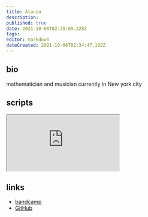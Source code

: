 ```yaml
---
title: Alanza
description: 
published: true
date: 2021-10-06T02:35:09.228Z
tags: 
editor: markdown
dateCreated: 2021-10-06T02:34:47.102Z
---
```


## bio
mathematician and musician currently in New york city

## scripts
<iframe src="https://p3r7.github.io/norns-gallery-render/?author=alanza"id="gallery-iframe"></iframe>

## links

- [bandcamp](https://alanza.bandcamp.com)
- [GitHub](https://github.com/ryleelyman)